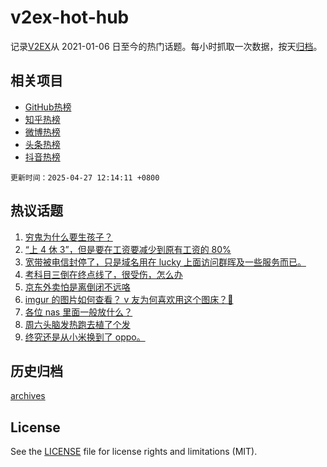 # v2ex-hot-hub

 记录[V2EX](https://www.v2ex.com/)从 2021-01-06 日至今的热门话题。每小时抓取一次数据，按天[归档](archives)。
 
 ## 相关项目

- [GitHub热榜](https://github.com/lonnyzhang423/github-hot-hub)
- [知乎热榜](https://github.com/lonnyzhang423/zhihu-hot-hub)
- [微博热榜](https://github.com/lonnyzhang423/weibo-hot-hub)
- [头条热榜](https://github.com/lonnyzhang423/toutiao-hot-hub)
- [抖音热榜](https://github.com/lonnyzhang423/douyin-hot-hub)


 `更新时间：2025-04-27 12:14:11 +0800`

## 热议话题

1. [穷鬼为什么要生孩子？](https://www.v2ex.com/t/1128290)
1. [“上 4 休 3”，但是要在工资要减少到原有工资的 80%](https://www.v2ex.com/t/1128280)
1. [宽带被电信封停了，只是域名用在 lucky 上面访问群晖及一些服务而已。](https://www.v2ex.com/t/1128249)
1. [考科目三倒在终点线了，很受伤，怎么办](https://www.v2ex.com/t/1128219)
1. [京东外卖怕是离倒闭不远咯](https://www.v2ex.com/t/1128245)
1. [imgur 的图片如何查看？ v 友为何喜欢用这个图床？🤔](https://www.v2ex.com/t/1128168)
1. [各位 nas 里面一般放什么？](https://www.v2ex.com/t/1128233)
1. [周六头脑发热跑去植了个发](https://www.v2ex.com/t/1128301)
1. [终究还是从小米换到了 oppo。](https://www.v2ex.com/t/1128296)

## 历史归档

[archives](archives)

## License

See the [LICENSE](LICENSE) file for license rights and limitations (MIT).
